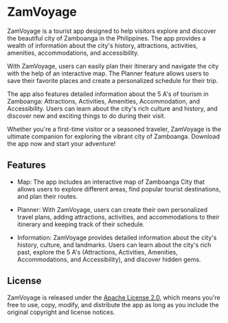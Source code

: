 # ZamVoyage
ZamVoyage is a tourist app designed to help visitors explore and discover the beautiful city of Zamboanga in the Philippines. The app provides a wealth of information about the city's history, attractions, activities, amenities, accommodations, and accessibility.

With ZamVoyage, users can easily plan their itinerary and navigate the city with the help of an interactive map. The Planner feature allows users to save their favorite places and create a personalized schedule for their trip.

The app also features detailed information about the 5 A's of tourism in Zamboanga: Attractions, Activities, Amenities, Accommodation, and Accessibility. Users can learn about the city's rich culture and history, and discover new and exciting things to do during their visit.

Whether you're a first-time visitor or a seasoned traveler, ZamVoyage is the ultimate companion for exploring the vibrant city of Zamboanga. Download the app now and start your adventure!

## Features

- Map: The app includes an interactive map of Zamboanga City that allows users to explore different areas, find popular tourist destinations, and plan their routes.

- Planner: With ZamVoyage, users can create their own personalized travel plans, adding attractions, activities, and accommodations to their itinerary and keeping track of their schedule.

- Information: ZamVoyage provides detailed information about the city's history, culture, and landmarks. Users can learn about the city's rich past, explore the 5 A's (Attractions, Activities, Amenities, Accommodations, and Accessibility), and discover hidden gems.

## License

ZamVoyage is released under the [Apache License 2.0](./LICENSE), which means you're free to use, copy, modify, and distribute the app as long as you include the original copyright and license notices.
